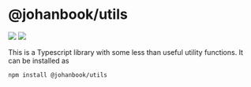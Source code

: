 # @johanbook/utils

![](https://img.shields.io/travis/johanbook/utils)
![](https://img.shields.io/npm/v/@johanbook/utils)

This is a Typescript library with some less than useful utility functions. It can be
installed as

```sh
npm install @johanbook/utils
```
